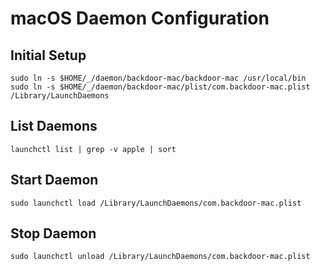 # macOS Daemon Configuration

## Initial Setup
```
sudo ln -s $HOME/_/daemon/backdoor-mac/backdoor-mac /usr/local/bin
sudo ln -s $HOME/_/daemon/backdoor-mac/plist/com.backdoor-mac.plist /Library/LaunchDaemons
```

## List Daemons
```
launchctl list | grep -v apple | sort
```

## Start Daemon
```
sudo launchctl load /Library/LaunchDaemons/com.backdoor-mac.plist
```

## Stop Daemon
```
sudo launchctl unload /Library/LaunchDaemons/com.backdoor-mac.plist
```
